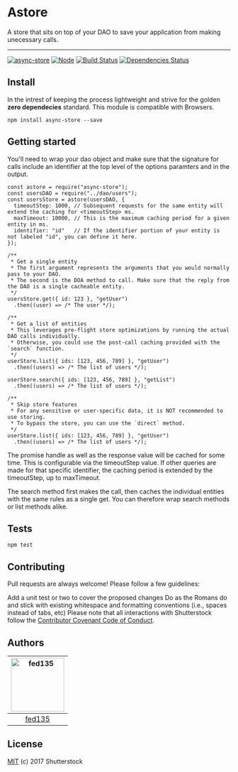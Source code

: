 # Astore

A store that sits on top of your DAO to save your application from making unecessary calls.

---

[![async-store](https://img.shields.io/npm/v/async-store.svg)](https://www.npmjs.com/package/async-store)
[![Node](https://img.shields.io/badge/node->%3D6.0-blue.svg)](https://nodejs.org)
[![Build Status](https://travis-ci.org/shutterstock/async-store.svg?branch=master)](https://travis-ci.org/shutterstock/async-store)
[![Dependencies Status](https://david-dm.org/shutterstock/async-store.svg)](https://david-dm.org/shutterstock/async-store)


## Install

In the intrest of keeping the process lightweight and strive for the golden **zero dependecies** standard. This module is compatible with Browsers.

`npm install async-store --save`


## Getting started

You'll need to wrap your dao object and make sure that the signature for calls include an identifier at the top level of the options paramters and in the output.

```node
const astore = require("async-store");
const usersDAO = require("../dao/users");
const usersStore = astore(usersDAO, {
  timeoutStep: 1000, // Subsequent requests for the same entity will extend the caching for <timeoutStep> ms.
  maxTimeout: 10000, // This is the maximum caching period for a given entity in ms.
  identifier: "id"   // If the identifier portion of your entity is not labeled "id", you can define it here.
});

/**
 * Get a single entity
 * The first argument represents the arguments that you would normally pass to your DAO.
 * The second is the DOA method to call. Make sure that the reply from the DAO is a single cacheable entity.
 */
usersStore.get({ id: 123 }, "getUser")
  .then((user) => /* The user */);
  
/**
 * Get a list of entities
 * This leverages pre-flight store optimizations by running the actual DAO calls individually.
 * Otherwise, you could use the post-call caching provided with the `search` function.
 */
userStore.list({ ids: [123, 456, 789] }, "getUser")
  .then((users) => /* The list of users */);
  
userStore.search({ ids: [123, 456, 789] }, "getList")
  .then((users) => /* The list of users */);

/**
 * Skip store features
 * For any sensitive or user-specific data, it is NOT recommended to use storing.
 * To bypass the store, you can use the `direct` method.
 */
userStore.list({ ids: [123, 456, 789] }, "getUser")
  .then((users) => /* The list of users */);

```

The promise handle as well as the response value will be cached for some time.
This is configurable via the timeoutStep value. If other queries are made for that specific identifier, the caching period is extended by the timeoutStep, up to maxTimeout.


The search method first makes the call, then caches the individual entities with the same rules as a single get. You can therefore wrap search methods or list methods alike.


## Tests

`npm test`


## Contributing

Pull requests are always welcome! Please follow a few guidelines:

Add a unit test or two to cover the proposed changes
Do as the Romans do and stick with existing whitespace and formatting conventions (i.e., spaces instead of tabs, etc)
Please note that all interactions with Shutterstock follow the [Contributor Covenant Code of Conduct](CODE_OF_CONDUCT.md).


## Authors

[<img alt="fed135" src="https://avatars1.githubusercontent.com/u/2380281?v=4" height="120px" width="120px">](https://github.com/fed135) |
:---:|
[fed135](https://github.com/fed135)|


## License

[MIT](LICENSE) (c) 2017 Shutterstock
